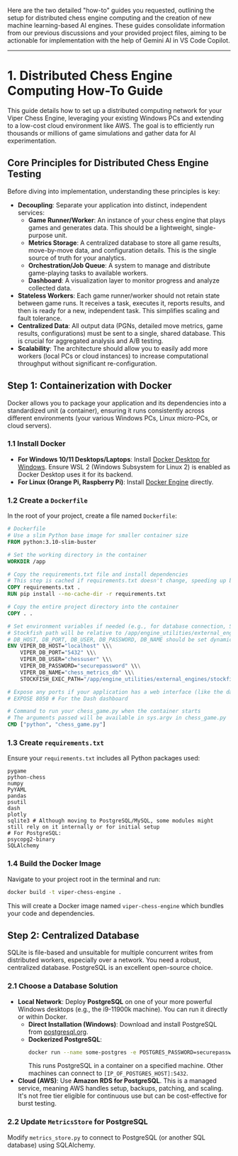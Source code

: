 Here are the two detailed "how-to" guides you requested, outlining the setup for distributed chess engine computing and the creation of new machine learning-based AI engines. These guides consolidate information from our previous discussions and your provided project files, aiming to be actionable for implementation with the help of Gemini AI in VS Code Copilot.

-----

# 1\. Distributed Chess Engine Computing How-To Guide

This guide details how to set up a distributed computing network for your Viper Chess Engine, leveraging your existing Windows PCs and extending to a low-cost cloud environment like AWS. The goal is to efficiently run thousands or millions of game simulations and gather data for AI experimentation.

## Core Principles for Distributed Chess Engine Testing

Before diving into implementation, understanding these principles is key:

  * **Decoupling**: Separate your application into distinct, independent services:
      * **Game Runner/Worker**: An instance of your chess engine that plays games and generates data. This should be a lightweight, single-purpose unit.
      * **Metrics Storage**: A centralized database to store all game results, move-by-move data, and configuration details. This is the single source of truth for your analytics.
      * **Orchestration/Job Queue**: A system to manage and distribute game-playing tasks to available workers.
      * **Dashboard**: A visualization layer to monitor progress and analyze collected data.
  * **Stateless Workers**: Each game runner/worker should not retain state between game runs. It receives a task, executes it, reports results, and then is ready for a new, independent task. This simplifies scaling and fault tolerance.
  * **Centralized Data**: All output data (PGNs, detailed move metrics, game results, configurations) must be sent to a single, shared database. This is crucial for aggregated analysis and A/B testing.
  * **Scalability**: The architecture should allow you to easily add more workers (local PCs or cloud instances) to increase computational throughput without significant re-configuration.

## Step 1: Containerization with Docker

Docker allows you to package your application and its dependencies into a standardized unit (a container), ensuring it runs consistently across different environments (your various Windows PCs, Linux micro-PCs, or cloud servers).

### 1.1 Install Docker

  * **For Windows 10/11 Desktops/Laptops**: Install [Docker Desktop for Windows](https://docs.docker.com/desktop/install/windows-install/). Ensure WSL 2 (Windows Subsystem for Linux 2) is enabled as Docker Desktop uses it for its backend.
  * **For Linux (Orange Pi, Raspberry Pi)**: Install [Docker Engine](https://docs.docker.com/engine/install/) directly.

### 1.2 Create a `Dockerfile`

In the root of your project, create a file named `Dockerfile`:

```dockerfile
# Dockerfile
# Use a slim Python base image for smaller container size
FROM python:3.10-slim-buster

# Set the working directory in the container
WORKDIR /app

# Copy the requirements.txt file and install dependencies
# This step is cached if requirements.txt doesn't change, speeding up builds
COPY requirements.txt .
RUN pip install --no-cache-dir -r requirements.txt

# Copy the entire project directory into the container
COPY . .

# Set environment variables if needed (e.g., for database connection, Stockfish path)
# Stockfish path will be relative to /app/engine_utilities/external_engines/stockfish/
# DB_HOST, DB_PORT, DB_USER, DB_PASSWORD, DB_NAME should be set dynamically or in Kubernetes/ECS
ENV VIPER_DB_HOST="localhost" \\\
    VIPER_DB_PORT="5432" \\\
    VIPER_DB_USER="chessuser" \\\
    VIPER_DB_PASSWORD="securepassword" \\\
    VIPER_DB_NAME="chess_metrics_db" \\\
    STOCKFISH_EXEC_PATH="/app/engine_utilities/external_engines/stockfish/stockfish-windows-x86-64-avx2.exe"

# Expose any ports if your application has a web interface (like the dashboard)
# EXPOSE 8050 # For the Dash dashboard

# Command to run your chess_game.py when the container starts
# The arguments passed will be available in sys.argv in chess_game.py
CMD ["python", "chess_game.py"]
```

### 1.3 Create `requirements.txt`

Ensure your `requirements.txt` includes all Python packages used:

```
pygame
python-chess
numpy
PyYAML
pandas
psutil
dash
plotly
sqlite3 # Although moving to PostgreSQL/MySQL, some modules might still rely on it internally or for initial setup
# For PostgreSQL:
psycopg2-binary
SQLAlchemy
```

### 1.4 Build the Docker Image

Navigate to your project root in the terminal and run:

```bash
docker build -t viper-chess-engine .
```

This will create a Docker image named `viper-chess-engine` which bundles your code and dependencies.

## Step 2: Centralized Database

SQLite is file-based and unsuitable for multiple concurrent writes from distributed workers, especially over a network. You need a robust, centralized database. PostgreSQL is an excellent open-source choice.

### 2.1 Choose a Database Solution

  * **Local Network**: Deploy **PostgreSQL** on one of your more powerful Windows desktops (e.g., the i9-11900k machine). You can run it directly or within Docker.
      * **Direct Installation (Windows)**: Download and install PostgreSQL from [postgresql.org](https://www.postgresql.org/download/windows/).
      * **Dockerized PostgreSQL**:
        ```bash
        docker run --name some-postgres -e POSTGRES_PASSWORD=securepassword -p 5432:5432 -d postgres
        ```
        This runs PostgreSQL in a container on a specified machine. Other machines can connect to `[IP_OF_POSTGRES_HOST]:5432`.
  * **Cloud (AWS)**: Use **Amazon RDS for PostgreSQL**. This is a managed service, meaning AWS handles setup, backups, patching, and scaling. It's not free tier eligible for continuous use but can be cost-effective for burst testing.

### 2.2 Update `MetricsStore` for PostgreSQL

Modify `metrics_store.py` to connect to PostgreSQL (or another SQL database) using SQLAlchemy.